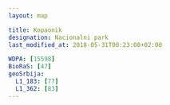 ```yaml
---
layout: map

title: Kopaonik
designation: Nacionalni park
last_modified_at: 2018-05-31T00:23:08+02:00

WDPA: [15598]
BioRaS: [47]
geoSrbija:
  L1_183: [77]
  L1_362: [83]
---
```

